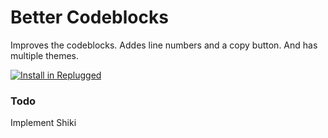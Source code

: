 # Better Codeblocks

Improves the codeblocks. Addes line numbers and a copy button. And has multiple themes.

[![Install in Replugged](https://img.shields.io/badge/-Install%20in%20Replugged-blue?style=for-the-badge&logo=none)](https://replugged.dev/install?identifier=qwerty-mods/better-codeblocks&source=github)

### Todo
Implement Shiki
